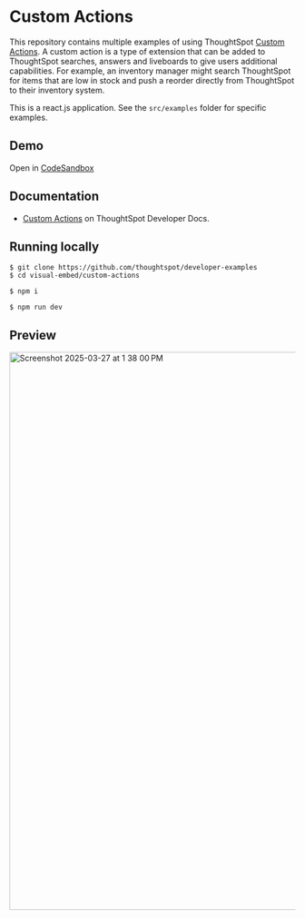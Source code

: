 # Custom Actions

This repository contains multiple examples of using ThoughtSpot [Custom Actions](https://developers.thoughtspot.com/docs/?pageid=customize-actions). A custom action is a type of extension that can be added to ThoughtSpot searches, answers and liveboards to give users additional capabilities. For example, an inventory manager might search ThoughtSpot for items that are low in stock and push a reorder directly from ThoughtSpot to their inventory system.

This is a react.js application.  See the `src/examples` folder for specific examples.

## Demo

Open in [CodeSandbox](https://codesandbox.io/p/sandbox/github/thoughtspot/developer-examples/tree/main/visual-embed/custom-actions)

## Documentation

- [Custom Actions](https://developers.thoughtspot.com/docs/?pageid=customize-actions) on ThoughtSpot Developer Docs.

## Running locally

```
$ git clone https://github.com/thoughtspot/developer-examples
$ cd visual-embed/custom-actions
```
```
$ npm i
```
```
$ npm run dev
```
  
## Preview
<img width="983" alt="Screenshot 2025-03-27 at 1 38 00 PM" src="https://github.com/user-attachments/assets/1985d507-d1ad-47af-af9b-bd47ed2ff17d" />
